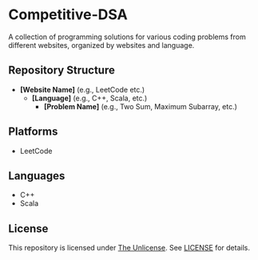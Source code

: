 # Competitive-DSA

A collection of programming solutions for various coding problems from different websites, organized by websites and language.

## Repository Structure

* **[Website Name]** (e.g., LeetCode etc.)
	+ **[Language]** (e.g., C++, Scala, etc.)
		- **[Problem Name]** (e.g., Two Sum, Maximum Subarray, etc.)

## Platforms

* LeetCode

## Languages

* C++
* Scala

## License

This repository is licensed under [The Unlicense](http://unlicense.org/). See [LICENSE](LICENSE) for details.
